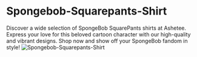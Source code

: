 # Spongebob-Squarepants-Shirt
Discover a wide selection of SpongeBob SquarePants shirts at Ashetee. Express your love for this beloved cartoon character with our high-quality and vibrant designs. Shop now and show off your SpongeBob fandom in style!
![Spongebob-Squarepants-Shirt]([path/to/image.jpg](https://ashetee.com/wp-content/uploads/2023/06/Cute-Patrick-Star-Sponge-Bob-Loves-Krabby-Patties-Woman-Shirt.jpg)https://ashetee.com/wp-content/uploads/2023/06/Cute-Patrick-Star-Sponge-Bob-Loves-Krabby-Patties-Woman-Shirt.jpg)
